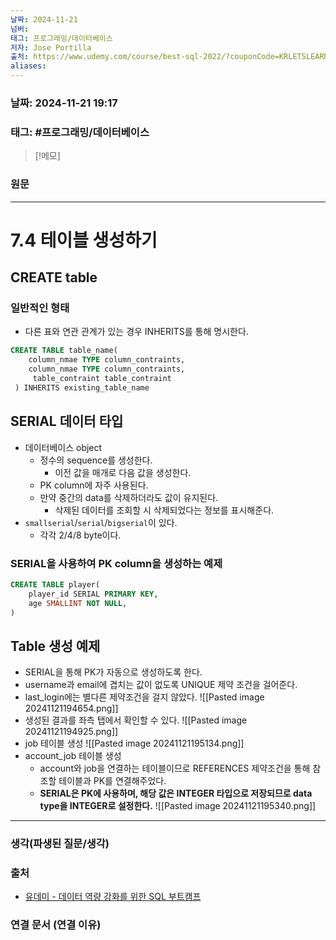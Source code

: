 ```yaml
---
날짜: 2024-11-21
넘버: 
태그: 프로그래밍/데이터베이스
저자: Jose Portilla
출처: https://www.udemy.com/course/best-sql-2022/?couponCode=KRLETSLEARNNOW
aliases:
---
```

### 날짜:  2024-11-21 19:17

### 태그: #프로그래밍/데이터베이스 

>[!메모]
>

### 원문
---
# 7.4 테이블 생성하기
## CREATE table
### 일반적인 형태
- 다른 표와 연관 관계가 있는 경우 INHERITS를 통해 명시한다.
```sql
CREATE TABLE table_name(
	column_nmae TYPE column_contraints,
	column_nmae TYPE column_contraints,
	 table_contraint table_contraint
 ) INHERITS existing_table_name	
```
## SERIAL 데이터 타입
- 데이터베이스 object
	- 정수의 sequence를 생성한다.
		- 이전 값을 매개로 다음 값을 생성한다.
	- PK column에 자주 사용된다.
	- 만약 중간의 data를 삭제하더라도 값이 유지된다.
		- 삭제된 데이터를 조회할 시 삭제되었다는 정보를 표시해준다.
- `smallserial`/`serial`/`bigserial`이 있다.
	- 각각 2/4/8 byte이다.
### SERIAL을 사용하여 PK column을 생성하는 예제

```sql
CREATE TABLE player(
	player_id SERIAL PRIMARY KEY,
	age SMALLINT NOT NULL,
) 
```
## Table 생성 예제
- SERIAL을 통해 PK가 자동으로 생성하도록 한다.
- username과 email에 겹치는 값이 없도록 UNIQUE 제약 조건을 걸어준다.
- last_login에는 별다른 제약조건을 걸지 않았다.
![[Pasted image 20241121194654.png]]
- 생성된 결과를 좌측 탭에서 확인할 수 있다.
![[Pasted image 20241121194925.png]]
- job 테이블 생성
![[Pasted image 20241121195134.png]]
- account_job 테이블 생성
	- account와 job을 연결하는 테이블이므로 REFERENCES 제약조건을 통해 참조할 테이블과 PK를 연결해주었다.
	- **SERIAL은 PK에 사용하며, 해당 값은 INTEGER 타입으로 저장되므로 data type을 INTEGER로 설정한다.**
![[Pasted image 20241121195340.png]]



---
### 생각(파생된 질문/생각)

### 출처
- [유데미 - 데이터 역량 강화를 위한 SQL 부트캠프](https://www.udemy.com/course/best-sql-2022)

### 연결 문서 (연결 이유)
